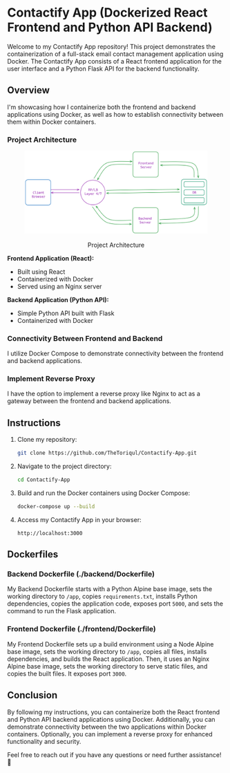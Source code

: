 # Contactify App (Dockerized React Frontend and Python API Backend)

Welcome to my Contactify App repository! This project demonstrates the containerization of a full-stack email contact management application using Docker. The Contactify App consists of a React frontend application for the user interface and a Python Flask API for the backend functionality.

## Overview

I'm showcasing how I containerize both the frontend and backend applications using Docker, as well as how to establish connectivity between them within Docker containers.

### Project Architecture

<figure > 
<p align="center">
  <img src="./system_design.png" alt="project architecture" />
  <p align="center">Project Architecture</p> 
</p>
</figure>

**Frontend Application (React):**
- Built using React
- Containerized with Docker
- Served using an Nginx server

**Backend Application (Python API):**
- Simple Python API built with Flask
- Containerized with Docker

### Connectivity Between Frontend and Backend

I utilize Docker Compose to demonstrate connectivity between the frontend and backend applications.

### Implement Reverse Proxy

I have the option to implement a reverse proxy like Nginx to act as a gateway between the frontend and backend applications.

## Instructions

1. Clone my repository:

    ```bash
    git clone https://github.com/TheToriqul/Contactify-App.git
    ```

2. Navigate to the project directory:

    ```bash
    cd Contactify-App
    ```

3. Build and run the Docker containers using Docker Compose:

    ```bash
    docker-compose up --build
    ```

4. Access my Contactify App in your browser:

    ```
    http://localhost:3000
    ```

## Dockerfiles

### Backend Dockerfile (./backend/Dockerfile)

My Backend Dockerfile starts with a Python Alpine base image, sets the working directory to `/app`, copies `requirements.txt`, installs Python dependencies, copies the application code, exposes port `5000`, and sets the command to run the Flask application.

### Frontend Dockerfile (./frontend/Dockerfile)

My Frontend Dockerfile sets up a build environment using a Node Alpine base image, sets the working directory to `/app`, copies all files, installs dependencies, and builds the React application. Then, it uses an Nginx Alpine base image, sets the working directory to serve static files, and copies the built files. It exposes port `3000`.

## Conclusion

By following my instructions, you can containerize both the React frontend and Python API backend applications using Docker. Additionally, you can demonstrate connectivity between the two applications within Docker containers. Optionally, you can implement a reverse proxy for enhanced functionality and security.

Feel free to reach out if you have any questions or need further assistance! 🚀
